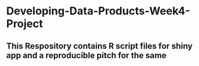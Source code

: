 # Developing-Data-Products-Week4-Project 
  ## This Respository contains R script files for shiny app and a reproducible pitch for the same 
